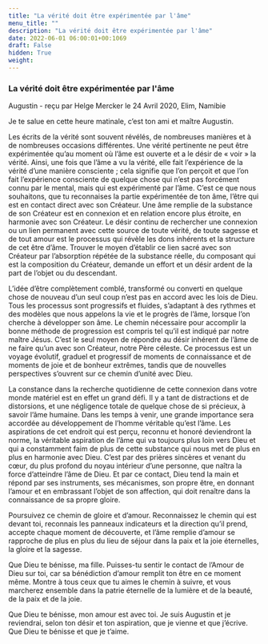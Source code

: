 ```yaml
---
title: "La vérité doit être expérimentée par l'âme"
menu_title: ""
description: "La vérité doit être expérimentée par l'âme"
date: 2022-06-01 06:00:01+00:1069
draft: False
hidden: True
weight:
---
```

### La vérité doit être expérimentée par l'âme

Augustin - reçu par Helge Mercker le 24 Avril 2020, Elim, Namibie

Je te salue en cette heure matinale, c’est ton ami et maître Augustin.

Les écrits de la vérité sont souvent révélés, de nombreuses manières et à de nombreuses occasions différentes. Une vérité pertinente ne peut être expérimentée qu’au moment où l’âme est ouverte et a le désir de « voir » la vérité. Ainsi, une fois que l’âme a vu la vérité, elle fait l’expérience de la vérité d’une manière consciente ; cela signifie que l’on perçoit et que l’on fait l’expérience consciente de quelque chose qui n’est pas forcément connu par le mental, mais qui est expérimenté par l’âme. C’est ce que nous souhaitons, que tu reconnaises la partie expérimentée de ton âme, l’être qui est en contact direct avec son Créateur. Une âme remplie de la substance de son Créateur est en connexion et en relation encore plus étroite, en harmonie avec son Créateur. Le désir continu de rechercher une connexion ou un lien permanent avec cette source de toute vérité, de toute sagesse et de tout amour est le processus qui révèle les dons inhérents et la structure de cet être d’âme. Trouver le moyen d’établir ce lien sacré avec son Créateur par l’absorption répétée de la substance réelle, du composant qui est la composition du Créateur, demande un effort et un désir ardent de la part de l’objet ou du descendant.

L’idée d’être complètement comblé, transformé ou converti en quelque chose de nouveau d’un seul coup n’est pas en accord avec les lois de Dieu. Tous les processus sont progressifs et fluides, s’adaptant à des rythmes et des modèles que nous appelons la vie et le progrès de l’âme, lorsque l’on cherche à développer son âme. Le chemin nécessaire pour accomplir la bonne méthode de progression est compris tel qu’il est indiqué par notre maître Jésus. C’est le seul moyen de répondre au désir inhérent de l’âme de ne faire qu’un avec son Créateur, notre Père céleste. Ce processus est un voyage évolutif, graduel et progressif de moments de connaissance et de moments de joie et de bonheur extrêmes, tandis que de nouvelles perspectives s’ouvrent sur ce chemin d’unité avec Dieu.

La constance dans la recherche quotidienne de cette connexion dans votre monde matériel est en effet un grand défi. Il y a tant de distractions et de distorsions, et une négligence totale de quelque chose de si précieux, à savoir l’âme humaine. Dans les temps à venir, une grande importance sera accordée au développement de l’homme véritable qu’est l’âme. Les aspirations de cet endroit qui est perçu, reconnu et honoré deviendront la norme, la véritable aspiration de l’âme qui va toujours plus loin vers Dieu et qui a constamment faim de plus de cette substance qui nous met de plus en plus en harmonie avec Dieu. C’est par des prières sincères et venant du cœur, du plus profond du noyau intérieur d’une personne, que naîtra la force d’atteindre l’âme de Dieu. Et par ce contact, Dieu tend la main et répond par ses instruments, ses mécanismes, son propre être, en donnant l’amour et en embrassant l’objet de son affection, qui doit renaître dans la connaissance de sa propre gloire.

Poursuivez ce chemin de gloire et d’amour. Reconnaissez le chemin qui est devant toi, reconnais les panneaux indicateurs et la direction qu’il prend, accepte chaque moment de découverte, et l’âme remplie d’amour se rapproche de plus en plus du lieu de séjour dans la paix et la joie éternelles, la gloire et la sagesse.

Que Dieu te bénisse, ma fille. Puisses-tu sentir le contact de l’Amour de Dieu sur toi, car sa bénédiction d’amour remplit ton être en ce moment même. Montre à tous ceux que tu aimes le chemin à suivre, et vous marcherez ensemble dans la patrie éternelle de la lumière et de la beauté, de la paix et de la joie.

Que Dieu te bénisse, mon amour est avec toi. Je suis Augustin et je reviendrai, selon ton désir et ton aspiration, que je vienne et que j’écrive. Que Dieu te bénisse et que je t’aime.




